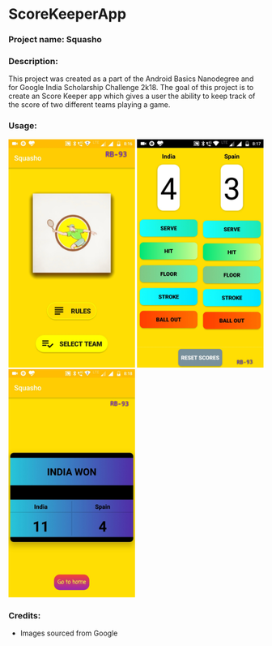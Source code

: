# ScoreKeeperApp

### Project name: Squasho

### Description:
This project was created as a part of the Android Basics Nanodegree and for Google India Scholarship Challenge 2k18. The goal of this project is to create an Score Keeper app which gives a user the ability to keep track of the score of two different teams playing a game.

### Usage:

<img src="https://github.com/RB-93/Squasho/blob/master/App-demo/Squasho_1[1].jpg?raw=true" width="250" height="450" title="Launch"> <img src="https://github.com/RB-93/Squasho/blob/master/App-demo/Squasho_3[1].jpg?raw=true" width="250" height="450" title="Game Screen"> <img src="https://github.com/RB-93/Squasho/blob/master/App-demo/Squasho_2[1].jpg?raw=true" width="250" height="450" title="Result Screen">

### Credits:

* Images sourced from Google
